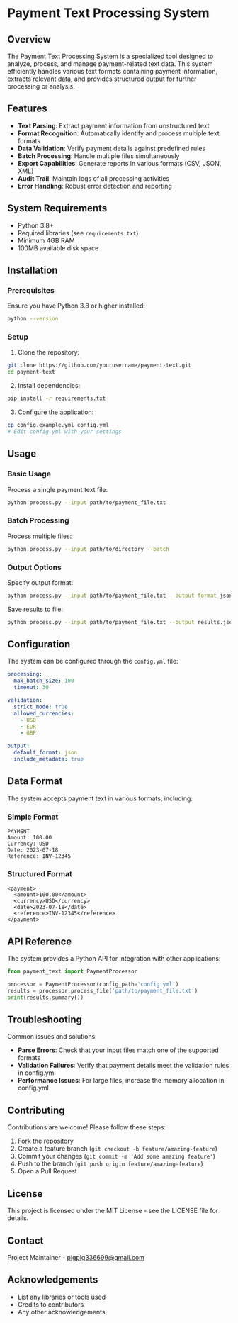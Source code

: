 # Payment Text Processing System

## Overview

The Payment Text Processing System is a specialized tool designed to analyze, process, and manage payment-related text data. This system efficiently handles various text formats containing payment information, extracts relevant data, and provides structured output for further processing or analysis.

## Features

- **Text Parsing**: Extract payment information from unstructured text
- **Format Recognition**: Automatically identify and process multiple text formats
- **Data Validation**: Verify payment details against predefined rules
- **Batch Processing**: Handle multiple files simultaneously
- **Export Capabilities**: Generate reports in various formats (CSV, JSON, XML)
- **Audit Trail**: Maintain logs of all processing activities
- **Error Handling**: Robust error detection and reporting

## System Requirements

- Python 3.8+
- Required libraries (see `requirements.txt`)
- Minimum 4GB RAM
- 100MB available disk space

## Installation

### Prerequisites

Ensure you have Python 3.8 or higher installed:

```bash
python --version
```

### Setup

1. Clone the repository:

```bash
git clone https://github.com/yourusername/payment-text.git
cd payment-text
```

2. Install dependencies:

```bash
pip install -r requirements.txt
```

3. Configure the application:

```bash
cp config.example.yml config.yml
# Edit config.yml with your settings
```

## Usage

### Basic Usage

Process a single payment text file:

```bash
python process.py --input path/to/payment_file.txt
```

### Batch Processing

Process multiple files:

```bash
python process.py --input path/to/directory --batch
```

### Output Options

Specify output format:

```bash
python process.py --input path/to/payment_file.txt --output-format json
```

Save results to file:

```bash
python process.py --input path/to/payment_file.txt --output results.json
```

## Configuration

The system can be configured through the `config.yml` file:

```yaml
processing:
  max_batch_size: 100
  timeout: 30

validation:
  strict_mode: true
  allowed_currencies:
    - USD
    - EUR
    - GBP

output:
  default_format: json
  include_metadata: true
```

## Data Format

The system accepts payment text in various formats, including:

### Simple Format

```
PAYMENT
Amount: 100.00
Currency: USD
Date: 2023-07-18
Reference: INV-12345
```

### Structured Format

```
<payment>
  <amount>100.00</amount>
  <currency>USD</currency>
  <date>2023-07-18</date>
  <reference>INV-12345</reference>
</payment>
```

## API Reference

The system provides a Python API for integration with other applications:

```python
from payment_text import PaymentProcessor

processor = PaymentProcessor(config_path='config.yml')
results = processor.process_file('path/to/payment_file.txt')
print(results.summary())
```

## Troubleshooting

Common issues and solutions:

- **Parse Errors**: Check that your input files match one of the supported formats
- **Validation Failures**: Verify that payment details meet the validation rules in config.yml
- **Performance Issues**: For large files, increase the memory allocation in config.yml

## Contributing

Contributions are welcome! Please follow these steps:

1. Fork the repository
2. Create a feature branch (`git checkout -b feature/amazing-feature`)
3. Commit your changes (`git commit -m 'Add some amazing feature'`)
4. Push to the branch (`git push origin feature/amazing-feature`)
5. Open a Pull Request

## License

This project is licensed under the MIT License - see the LICENSE file for details.

## Contact

Project Maintainer - [pigpig336699@gmail.com](mailto:pigpig336699@gmail.com)

## Acknowledgements

- List any libraries or tools used
- Credits to contributors
- Any other acknowledgements
